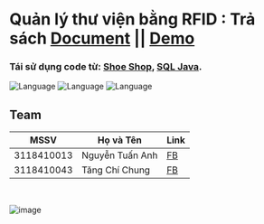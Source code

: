 # Quản lý thư viện bằng RFID : Trả sách [Document](https://github.com/HiamKaito/Seminar_RFID/blob/main/Seminar%20Chuy%C3%AAn%20%C4%91%E1%BB%81.pdf) || [Demo](https://youtube.com/playlist?list=PLEFRspE6Aj2t31h3YqA6hacFXaFR8ZnPV)

### Tái sử dụng code từ: [Shoe Shop](https://github.com/HiamKaito/Shop_Manager_System), [SQL Java](https://github.com/HiamKaito/Ket-Noi-SQL-JAVA).

![Language](https://img.shields.io/badge/Language-Java-orange.svg)
![Language](https://img.shields.io/badge/Team-SGU-orange.svg)
![Language](https://img.shields.io/badge/RFID-Caen-orange.svg)

## Team
| MSSV | Họ và Tên  | Link |
|------| ----- | ----- |
| 3118410013 | Nguyễn Tuấn Anh | [FB](https://www.facebook.com/ProHZGOD) |
| 3118410043 | Tăng Chí Chung | [FB](https://www.facebook.com/hiamkaito.404/) |

<br>

![image](https://user-images.githubusercontent.com/60642132/162663529-c1e304ba-16b3-4450-b205-1248cdb87db9.png)
